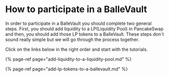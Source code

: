 # How to participate in a BalleVault

In order to participate in a BalleVault you should complete two general steps. First, you should add liquidity to a LP\(Liquidity Pool\) in PancakeSwap and then, you should add those LP tokens to a BalleVault. These steps don´t sound really simple but we will go through the process together.

Click on the links below in the right order and start with the tutorials.



{% page-ref page="add-liquidity-to-a-liquidity-pool.md" %}

{% page-ref page="add-lp-tokens-to-a-ballevault.md" %}



